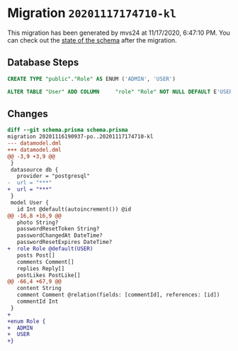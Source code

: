 # Migration `20201117174710-kl`

This migration has been generated by mvs24 at 11/17/2020, 6:47:10 PM.
You can check out the [state of the schema](./schema.prisma) after the migration.

## Database Steps

```sql
CREATE TYPE "public"."Role" AS ENUM ('ADMIN', 'USER')

ALTER TABLE "User" ADD COLUMN     "role" "Role" NOT NULL DEFAULT E'USER'
```

## Changes

```diff
diff --git schema.prisma schema.prisma
migration 20201116190937-po..20201117174710-kl
--- datamodel.dml
+++ datamodel.dml
@@ -3,9 +3,9 @@
 }
 datasource db {
   provider = "postgresql"
-  url = "***"
+  url = "***"
 }
 model User {
   id Int @default(autoincrement()) @id
@@ -16,8 +16,9 @@
   photo String?
   passwordResetToken String?
   passwordChangedAt DateTime?
   passwordResetExpires DateTime?
+  role Role @default(USER)
   posts Post[]
   comments Comment[]
   replies Reply[]
   postLikes PostLike[]
@@ -66,4 +67,9 @@
   content String
   comment Comment @relation(fields: [commentId], references: [id])
   commentId Int 
 }
+
+enum Role {
+  ADMIN
+  USER
+}
```


